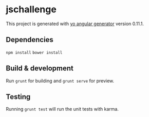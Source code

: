 # jschallenge

This project is generated with [yo angular generator](https://github.com/yeoman/generator-angular)
version 0.11.1.

## Dependencies

`npm install` 
`bower install`

## Build & development

Run `grunt` for building and `grunt serve` for preview.

## Testing

Running `grunt test` will run the unit tests with karma.
